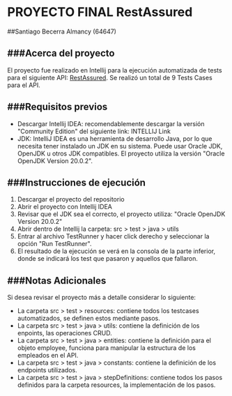 # PROYECTO FINAL RestAssured

##Santiago Becerra Almancy (64647)

###Acerca del proyecto
----
El proyecto fue realizado en Intellij para la ejecución automatizada de tests para el siguiente API: [RestAssured](https://dummy.restapiexample.com/). Se realizó un total de 9 Tests Cases para el API.

###Requisitos previos
----
- Descargar Intellij IDEA: recomendablemente descargar la versión "Community Edition" del siguiente link: INTELLIJ Link
- JDK: IntelliJ IDEA es una herramienta de desarrollo Java, por lo que necesita tener instalado un JDK en su sistema. Puede usar Oracle JDK, OpenJDK u otros JDK compatibles. El proyecto utiliza la versión "Oracle OpenJDK Version 20.0.2".

###Instrucciones de ejecución
----
1. Descargar el proyecto del repositorio
2. Abrir el proyecto con Intellij IDEA
3. Revisar que el JDK sea el correcto, el proyecto utiliza: "Oracle OpenJDK Version 20.0.2"
4. Abrir dentro de Intellij la carpeta: src > test > java > utils
5. Entrar al archivo TestRunner y hacer click derecho y seleccionar la opción "Run TestRunner".
6. El resultado de la ejecución se verá en la consola de la parte inferior, donde se indicará los test que pasaron y aquellos que fallaron.

###Notas Adicionales
----
Si desea revisar el proyecto más a detalle considerar lo siguiente:
- La carpeta src > test > resources: contiene todos los testcases automatizados, se definen estos mediante pasos.
- La carpeta src > test > java > utils: contiene la definición de los enpoints, las operaciones CRUD.
- La carpeta src > test > java > entities: contiene la definición para el objeto employee, funciona para manipular la estructura de los empleados en el API.
- La carpeta src > test > java > constants: contiene la definición de los endpoints utilizados.
- La carpeta src > test > java > stepDefinitions: contiene todos los pasos definidos para la carpeta resources, la implementación de los pasos.